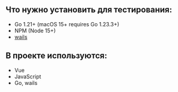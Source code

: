 ## Что нужно установить для тестирования:
- Go 1.21+ (macOS 15+ requires Go 1.23.3+)
- NPM (Node 15+)
- [wails](https://wails.io/docs/gettingstarted/installation/)

## В проекте используются:
- Vue
- JavaScript 
- Go, wails